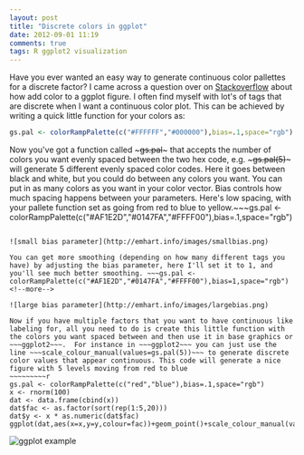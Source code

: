 ```yaml
---
layout: post
title: "Discrete colors in ggplot"
date: 2012-09-01 11:19
comments: true
tags: R ggplot2 visualization
---
```


Have you ever wanted an easy way to generate continuous color pallettes for a discrete factor?  I came across a question over on [Stackoverflow](http://stackoverflow.com/questions/12229969/specifying-the-colour-scale-for-maps-in-ggplot/12230207#12230207) about how add color to a ggplot figure. I often find myself with lot's of tags that are discrete when I want a continuous color plot. <!-- more -->
This can be achieved by writing a quick little function for your colors as:
~~~~~~~~~r
gs.pal <- colorRampPalette(c("#FFFFFF","#000000"),bias=.1,space="rgb")
~~~~~~~~~
Now you've got a function called ~~~gs.pal~~~ that accepts the number of colors you want evenly spaced between the two hex code, e.g. ~~~gs.pal(5)~~~ will generate 5 different evenly spaced color codes.  Here it goes between black and white, but you could do between any colors you want.  You can put in as many colors as you want in your color vector.  Bias controls how much spacing happens between your parameters. Here's low spacing, with your pallete function set as  going from red to blue to yellow.~~~gs.pal <- colorRampPalette(c("#AF1E2D","#0147FA","#FFFF00"),bias=.1,space="rgb")
~~~

![small bias parameter](http://emhart.info/images/smallbias.png)

You can get more smoothing (depending on how many different tags you have) by adjusting the bias parameter, here I'll set it to 1, and you'll see much better smoothing. ~~~gs.pal <- colorRampPalette(c("#AF1E2D","#0147FA","#FFFF00"),bias=1,space="rgb")
<!--more-->

![large bias parameter](http://emhart.info/images/largebias.png)

Now if you have multiple factors that you want to have continuous like labeling for, all you need to do is create this little function with the colors you want spaced between and then use it in base graphics or ~~~ggplot2~~~.  For instance in ~~~ggplot2~~~ you can just use the line ~~~scale_colour_manual(values=gs.pal(5))~~~ to generate discrete color values that appear continuous. This code will generate a nice figure with 5 levels moving from red to blue
~~~~~~~~~r
gs.pal <- colorRampPalette(c("red","blue"),bias=.1,space="rgb")
x <- rnorm(100)
dat <- data.frame(cbind(x))
dat$fac <- as.factor(sort(rep(1:5,20)))
dat$y <- x * as.numeric(dat$fac)
ggplot(dat,aes(x=x,y=y,colour=fac))+geom_point()+scale_colour_manual(values=gs.pal(5))
~~~~~~~~~
![ggplot example](http://emhart.info/images/ggplotcont.png)
